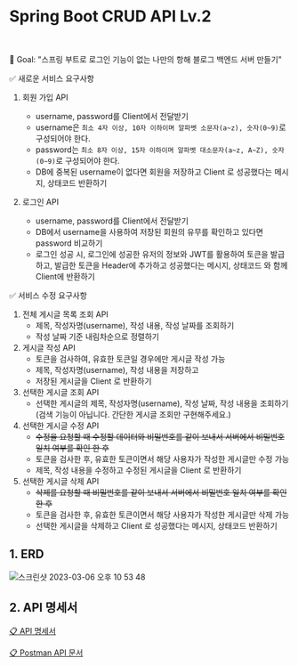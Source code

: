 # Spring Boot CRUD API Lv.2
<br>

🏁 Goal:  "스프링 부트로 로그인 기능이 없는 나만의 항해 블로그 백엔드 서버 만들기"
<br>

✅ 새로운 서비스 요구사항
1. 회원 가입 API
    - username, password를 Client에서 전달받기
    - username은  `최소 4자 이상, 10자 이하이며 알파벳 소문자(a~z), 숫자(0~9)`로 구성되어야 한다.
    - password는  `최소 8자 이상, 15자 이하이며 알파벳 대소문자(a~z, A~Z), 숫자(0~9)`로 구성되어야 한다.
    - DB에 중복된 username이 없다면 회원을 저장하고 Client 로 성공했다는 메시지, 상태코드 반환하기
 
2. 로그인 API
    - username, password를 Client에서 전달받기
    - DB에서 username을 사용하여 저장된 회원의 유무를 확인하고 있다면 password 비교하기
    - 로그인 성공 시, 로그인에 성공한 유저의 정보와 JWT를 활용하여 토큰을 발급하고, 
    발급한 토큰을 Header에 추가하고 성공했다는 메시지, 상태코드 와 함께 Client에 반환하기
 
✅ 서비스 수정 요구사항
1. 전체 게시글 목록 조회 API
    - 제목, 작성자명(username), 작성 내용, 작성 날짜를 조회하기
    - 작성 날짜 기준 내림차순으로 정렬하기
2. 게시글 작성 API
    - 토큰을 검사하여, 유효한 토큰일 경우에만 게시글 작성 가능
    - 제목, 작성자명(username), 작성 내용을 저장하고
    - 저장된 게시글을 Client 로 반환하기
3. 선택한 게시글 조회 API
    - 선택한 게시글의 제목, 작성자명(username), 작성 날짜, 작성 내용을 조회하기 
    (검색 기능이 아닙니다. 간단한 게시글 조회만 구현해주세요.)
4. 선택한 게시글 수정 API
    - ~~수정을 요청할 때 수정할 데이터와 비밀번호를 같이 보내서 서버에서 비밀번호 일치 여부를 확인 한 후~~
    - 토큰을 검사한 후, 유효한 토큰이면서 해당 사용자가 작성한 게시글만 수정 가능
    - 제목, 작성 내용을 수정하고 수정된 게시글을 Client 로 반환하기
5. 선택한 게시글 삭제 API  
    - ~~삭제를 요청할 때 비밀번호를 같이 보내서 서버에서 비밀번호 일치 여부를 확인 한 후~~
    - 토큰을 검사한 후, 유효한 토큰이면서 해당 사용자가 작성한 게시글만 삭제 가능
    - 선택한 게시글을 삭제하고 Client 로 성공했다는 메시지, 상태코드 반환하기
    
## 1. ERD
![스크린샷 2023-03-06 오후 10 53 48](https://user-images.githubusercontent.com/99319021/223136005-ce12c17c-4153-4b1e-bf9d-e931a984d470.png)
## 2. API 명세서
[📋 API 명세서](https://fanatical-ornament-28d.notion.site/API-8e295fa28923465db0f0b6b13569a45e)

[📋 Postman API 문서](https://documenter.getpostman.com/view/25526736/2s93JowkHM)

